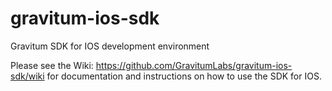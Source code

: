 # gravitum-ios-sdk

Gravitum SDK for IOS development environment

Please see the Wiki: https://github.com/GravitumLabs/gravitum-ios-sdk/wiki for documentation and instructions on how to use the SDK for IOS.
